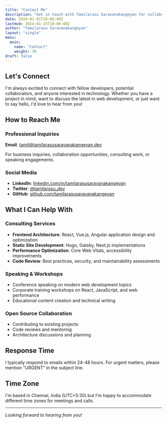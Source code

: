 ```yaml
---
title: "Contact Me"
description: "Get in touch with Tamilarasu Saravanakangeyan for collaboration opportunities, consulting, or just to say hello."
date: 2024-01-01T10:00:00Z
lastmod: 2024-01-15T10:00:00Z
author: "Tamilarasu Saravanakangeyan"
layout: "single"
menu:
  main:
    name: "Contact"
    weight: 30
draft: false
---
```


## Let's Connect

I'm always excited to connect with fellow developers, potential collaborators, and anyone interested in technology. Whether you have a project in mind, want to discuss the latest in web development, or just want to say hello, I'd love to hear from you!

## How to Reach Me

### Professional Inquiries

**Email**: [tamil@tamilarasusaravanakangeyan.dev](mailto:tamil@tamilarasusaravanakangeyan.dev)

For business inquiries, collaboration opportunities, consulting work, or speaking engagements.

### Social Media

- **LinkedIn**: [linkedin.com/in/tamilarasusaravanakangeyan](https://linkedin.com/in/tamilarasusaravanakangeyan)
- **Twitter**: [@tamilarasu_dev](https://twitter.com/tamilarasu_dev)
- **GitHub**: [github.com/tamilarasusaravanakangeyan](https://github.com/tamilarasusaravanakangeyan)

## What I Can Help With

### Consulting Services

- **Frontend Architecture**: React, Vue.js, Angular application design and optimization
- **Static Site Development**: Hugo, Gatsby, Next.js implementations
- **Performance Optimization**: Core Web Vitals, accessibility improvements
- **Code Review**: Best practices, security, and maintainability assessments

### Speaking & Workshops

- Conference speaking on modern web development topics
- Corporate training workshops on React, JavaScript, and web performance
- Educational content creation and technical writing

### Open Source Collaboration

- Contributing to existing projects
- Code reviews and mentoring
- Architecture discussions and planning

## Response Time

I typically respond to emails within 24-48 hours. For urgent matters, please mention "URGENT" in the subject line.

## Time Zone

I'm based in Chennai, India (UTC+5:30) but I'm happy to accommodate different time zones for meetings and calls.

---

*Looking forward to hearing from you!*